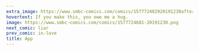 ```yaml
---
extra_image: https://www.smbc-comics.com/comics/157772482920191230after.png
hovertext: If you make this, you owe me a hug.
image: https://www.smbc-comics.com/comics/1577724681-20191230.png
next_comic: liar
prev_comic: in-love
title: App
---
```


